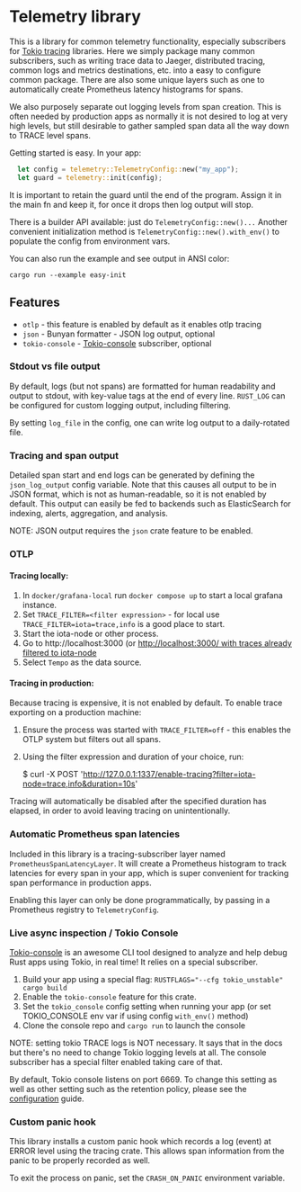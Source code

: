# Telemetry library

This is a library for common telemetry functionality, especially subscribers for [Tokio tracing](https://github.com/tokio-rs/tracing)
libraries.  Here we simply package many common subscribers, such as writing trace data to Jaeger, distributed tracing,
common logs and metrics destinations, etc.  into a easy to configure common package.  There are also
some unique layers such as one to automatically create Prometheus latency histograms for spans.

We also purposely separate out logging levels from span creation.  This is often needed by production apps
as normally it is not desired to log at very high levels, but still desirable to gather sampled span data
all the way down to TRACE level spans.

Getting started is easy.  In your app:

```rust
  let config = telemetry::TelemetryConfig::new("my_app");
  let guard = telemetry::init(config);
```

It is important to retain the guard until the end of the program.  Assign it in the main fn and keep it,
for once it drops then log output will stop.

There is a builder API available: just do `TelemetryConfig::new()...` Another convenient initialization method
is `TelemetryConfig::new().with_env()` to populate the config from environment vars.

You can also run the example and see output in ANSI color:

    cargo run --example easy-init

## Features
- `otlp` - this feature is enabled by default as it enables otlp tracing
- `json` - Bunyan formatter - JSON log output, optional
- `tokio-console` - [Tokio-console](https://github.com/tokio-rs/console) subscriber, optional

### Stdout vs file output

By default, logs (but not spans) are formatted for human readability and output to stdout, with key-value tags at the end of every line.
`RUST_LOG` can be configured for custom logging output, including filtering.

By setting `log_file` in the config, one can write log output to a daily-rotated file.

### Tracing and span output

Detailed span start and end logs can be generated by defining the `json_log_output` config variable.  Note that this causes all output to be in JSON format, which is not as human-readable, so it is not enabled by default.
This output can easily be fed to backends such as ElasticSearch for indexing, alerts, aggregation, and analysis.

NOTE: JSON output requires the `json` crate feature to be enabled.

### OTLP

#### Tracing locally:

1. In `docker/grafana-local` run `docker compose up` to start a local grafana instance.
2. Set `TRACE_FILTER=<filter expression>` - for local use `TRACE_FILTER=iota=trace,info` is a good place to start.
3. Start the iota-node or other process.
4. Go to http://localhost:3000 (or [http://localhost:3000/ with traces already filtered to iota-node](http://localhost:3000/explore?panes=%7B%22iHz%22:%7B%22datasource%22:%22tempo%22,%22queries%22:%5B%7B%22refId%22:%22A%22,%22datasource%22:%7B%22type%22:%22tempo%22,%22uid%22:%22tempo%22%7D,%22queryType%22:%22traceqlSearch%22,%22limit%22:20,%22filters%22:%5B%7B%22id%22:%22service-name%22,%22tag%22:%22service.name%22,%22operator%22:%22%3D%22,%22scope%22:%22resource%22,%22value%22:%5B%22iota-node%22%5D,%22valueType%22:%22string%22%7D,%7B%22id%22:%22span-name%22,%22tag%22:%22name%22,%22operator%22:%22%3D%22,%22scope%22:%22span%22,%22value%22:%5B%5D,%22valueType%22:%22string%22%7D,%7B%22id%22:%224f3681c5%22,%22operator%22:%22%3D%22,%22scope%22:%22span%22%7D%5D%7D%5D,%22range%22:%7B%22from%22:%22now-5m%22,%22to%22:%22now%22%7D%7D%7D&schemaVersion=1&orgId=1)
5. Select `Tempo` as the data source.

#### Tracing in production:

Because tracing is expensive, it is not enabled by default. To enable trace exporting on a production machine:

1. Ensure the process was started with `TRACE_FILTER=off` - this enables the OTLP system but filters out all spans.

2. Using the filter expression and duration of your choice, run:

      $ curl -X POST 'http://127.0.0.1:1337/enable-tracing?filter=iota-node=trace,info&duration=10s'

Tracing will automatically be disabled after the specified duration has elapsed, in order to avoid leaving tracing on unintentionally.

### Automatic Prometheus span latencies

Included in this library is a tracing-subscriber layer named `PrometheusSpanLatencyLayer`.  It will create
a Prometheus histogram to track latencies for every span in your app, which is super convenient for tracking
span performance in production apps.

Enabling this layer can only be done programmatically, by passing in a Prometheus registry to `TelemetryConfig`.

### Live async inspection / Tokio Console

[Tokio-console](https://github.com/tokio-rs/console) is an awesome CLI tool designed to analyze and help debug Rust apps using Tokio, in real time!  It relies on a special subscriber.

1. Build your app using a special flag: `RUSTFLAGS="--cfg tokio_unstable" cargo build`
2. Enable the `tokio-console` feature for this crate.
2. Set the `tokio_console` config setting when running your app (or set TOKIO_CONSOLE env var if using config `with_env()` method)
3. Clone the console repo and `cargo run` to launch the console

NOTE: setting tokio TRACE logs is NOT necessary.  It says that in the docs but there's no need to change Tokio logging levels at all.  The console subscriber has a special filter enabled taking care of that.

By default, Tokio console listens on port 6669.  To change this setting as well as other setting such as
the retention policy, please see the [configuration](https://docs.rs/console-subscriber/latest/console_subscriber/struct.Builder.html#configuration) guide.

### Custom panic hook

This library installs a custom panic hook which records a log (event) at ERROR level using the tracing
crate.  This allows span information from the panic to be properly recorded as well.

To exit the process on panic, set the `CRASH_ON_PANIC` environment variable.
